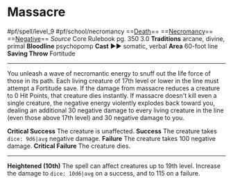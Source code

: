 # Massacre
#pf/spell/level_9 #pf/school/necromancy 
==[Death](../../../Traits/Death.md)== ==[Necromancy](../../../Traits/Necromancy.md)== ==[Negative](../../../Traits/Negative.md)==
*Source* Core Rulebook pg. 350 3.0
**Traditions** arcane, divine, primal
**Bloodline** psychopomp
**Cast** ►► somatic, verbal
**Area** 60-foot line
**Saving Throw** Fortitude

---
You unleash a wave of necromantic energy to snuff out the life force of those in its path. Each living creature of 17th level or lower in the line must attempt a Fortitude save. If the damage from massacre reduces a creature to 0 Hit Points, that creature dies instantly. If massacre doesn't kill even a single creature, the negative energy violently explodes back toward you, dealing an additional 30 negative damage to every living creature in the line (even those above 17th level) and 30 negative damage to you.

**Critical Success** The creature is unaffected.
**Success** The creature takes `dice: 9d6|avg` negative damage.
**Failure** The creature takes 100 negative damage.
**Critical Failure** The creature dies.

<hr>

**Heightened (10th)** The spell can affect creatures up to 19th level. Increase the damage to `dice: 10d6|avg` on a success, and to 115 on a failure.